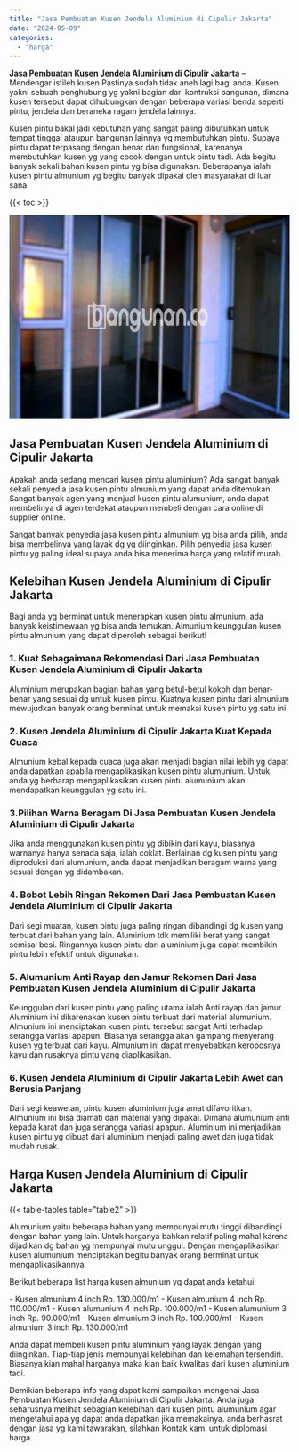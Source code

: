 ```yaml
---
title: "Jasa Pembuatan Kusen Jendela Aluminium di Cipulir Jakarta"
date: "2024-05-09"
categories: 
  - "harga"
---
```


**Jasa Pembuatan Kusen Jendela Aluminium di Cipulir Jakarta** – Mendengar istileh kusen Pastinya sudah tidak aneh lagi bagi anda. Kusen yakni sebuah penghubung yg yakni bagian dari kontruksi bangunan, dimana kusen tersebut dapat dihubungkan dengan beberapa variasi benda seperti pintu, jendela dan beraneka ragam jendela lainnya.

Kusen pintu bakal jadi kebutuhan yang sangat paling dibutuhkan untuk tempat tinggal ataupun bangunan lainnya yg membutuhkan pintu. Supaya pintu dapat terpasang dengan benar dan fungsional, karenanya membutuhkan kusen yg yang cocok dengan untuk pintu tadi. Ada begitu banyak sekali bahan kusen pintu yg bisa digunakan. Beberapanya ialah kusen pintu almunium yg begitu banyak dipakai oleh masyarakat di luar sana.

{{< toc >}}

![Jasa Pembuatan Kusen Jendela Aluminium di Cipulir Jakarta](/images/harga-kusen-jendela-alumunium-14.png)

## Jasa Pembuatan Kusen Jendela Aluminium di Cipulir Jakarta

Apakah anda sedang mencari kusen pintu aluminium? Ada sangat banyak sekali penyedia jasa kusen pintu almunium yang dapat anda ditemukan. Sangat banyak agen yang menjual kusen pintu alumunium, anda dapat membelinya di agen terdekat ataupun membeli dengan cara online di supplier online.

Sangat banyak penyedia jasa kusen pintu almunium yg bisa anda pilih, anda bisa membelinya yang layak dg yg diinginkan. Pilih penyedia jasa kusen pintu yg paling ideal supaya anda bisa menerima harga yang relatif murah.

## Kelebihan Kusen Jendela Aluminium di Cipulir Jakarta

Bagi anda yg berminat untuk menerapkan kusen pintu almunium, ada banyak keistimewaan yg bisa anda temukan. Almunium keunggulan kusen pintu almunium yang dapat diperoleh sebagai berikut!

### 1\. Kuat Sebagaimana Rekomendasi Dari Jasa Pembuatan Kusen Jendela Aluminium di Cipulir Jakarta

Aluminium merupakan bagian bahan yang betul-betul kokoh dan benar-benar yang sesuai dg untuk kusen pintu. Kuatnya kusen pintu dari almunium mewujudkan banyak orang berminat untuk memakai kusen pintu yg satu ini.

### 2\. Kusen Jendela Aluminium di Cipulir Jakarta Kuat Kepada Cuaca

Almunium kebal kepada cuaca juga akan menjadi bagian nilai lebih yg dapat anda dapatkan apabila mengaplikasikan kusen pintu alumunium. Untuk anda yg berharap mengaplikasikan kusen pintu alumunium akan mendapatkan keunggulan yg satu ini.

### 3.Pilihan Warna Beragam Di Jasa Pembuatan Kusen Jendela Aluminium di Cipulir Jakarta

Jika anda menggunakan kusen pintu yg dibikin dari kayu, biasanya warnanya hanya senada saja, ialah coklat. Berlainan dg kusen pintu yang diproduksi dari alumunium, anda dapat menjadikan beragam warna yang sesuai dengan yg didambakan.

### 4\. Bobot Lebih Ringan Rekomen Dari Jasa Pembuatan Kusen Jendela Aluminium di Cipulir Jakarta

Dari segi muatan, kusen pintu juga paling ringan dibandingi dg kusen yang terbuat dari bahan yang lain. Aluminium tdk memiliki berat yang sangat semisal besi. Ringannya kusen pintu dari aluminium juga dapat membikin pintu lebih efektif untuk digunakan.

### 5\. Alumunium Anti Rayap dan Jamur Rekomen Dari Jasa Pembuatan Kusen Jendela Aluminium di Cipulir Jakarta

Keunggulan dari kusen pintu yang paling utama ialah Anti rayap dan jamur. Aluminium ini dikarenakan kusen pintu terbuat dari material alumunium. Almunium ini menciptakan kusen pintu tersebut sangat Anti terhadap serangga variasi apapun. Biasanya serangga akan gampang menyerang kusen yg terbuat dari kayu. Almunium ini dapat menyebabkan keroposnya kayu dan rusaknya pintu yang diaplikasikan.

### 6\. Kusen Jendela Aluminium di Cipulir Jakarta Lebih Awet dan Berusia Panjang

Dari segi keawetan, pintu kusen aluminium juga amat difavoritkan. Almunium ini bisa diamati dari material yang dipakai. Dimana alumunium anti kepada karat dan juga serangga variasi apapun. Aluminium ini menjadikan kusen pintu yg dibuat dari aluminium menjadi paling awet dan juga tidak mudah rusak.

## Harga Kusen Jendela Aluminium di Cipulir Jakarta

{{< table-tables table="table2" >}}

Alumunium yaitu beberapa bahan yang mempunyai mutu tinggi dibandingi dengan bahan yang lain. Untuk harganya bahkan relatif paling mahal karena dijadikan dg bahan yg mempunyai mutu unggul. Dengan mengaplikasikan kusen alumunium menciptakan begitu banyak orang berminat untuk mengaplikasikannya.

Berikut beberapa list harga kusen almunium yg dapat anda ketahui:

\- Kusen almunium 4 inch Rp. 130.000/m1 - Kusen almunium 4 inch Rp. 110.000/m1 - Kusen alumunium 4 inch Rp. 100.000/m1 - Kusen alumunium 3 inch Rp. 90.000/m1 - Kusen almunium 3 inch Rp. 100.000/m1 - Kusen almunium 3 inch Rp. 130.000/m1

Anda dapat membeli kusen pintu aluminium yang layak dengan yang diinginkan. Tiap-tiap jenis mempunyai kelebihan dan kelemahan tersendiri. Biasanya kian mahal harganya maka kian baik kwalitas dari kusen aluminium tadi.

Demikian beberapa info yang dapat kami sampaikan mengenai Jasa Pembuatan Kusen Jendela Aluminium di Cipulir Jakarta. Anda juga seharusnya melihat sebagian kelebihan dari kusen pintu alumunium agar mengetahui apa yg dapat anda dapatkan jika memakainya. anda berhasrat dengan jasa yg kami tawarakan, silahkan Kontak kami untuk diplomasi harga.
